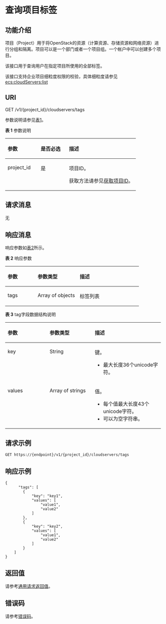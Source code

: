# 查询项目标签<a name="ZH-CN_TOPIC_0167811966"></a>

## 功能介绍<a name="zh-cn_topic_0102606094_section192222559445"></a>

项目（Project）用于将OpenStack的资源（计算资源、存储资源和网络资源）进行分组和隔离。项目可以是一个部门或者一个项目组。一个帐户中可以创建多个项目。

该接口用于查询用户在指定项目所使用的全部标签。

该接口支持企业项目细粒度权限的校验，具体细粒度请参见  [ecs:cloudServers:list](标签管理（API授权）.md)

## URI<a name="zh-cn_topic_0102606094_section222245513448"></a>

GET /v1/\{project\_id\}/cloudservers/tags

参数说明请参见[表1](#table1169019216279)。

**表 1**  参数说明

<a name="table1169019216279"></a>
<table><thead align="left"><tr id="row5690112102720"><th class="cellrowborder" valign="top" width="25.302530253025303%" id="mcps1.2.4.1.1"><p id="p19318191414273"><a name="p19318191414273"></a><a name="p19318191414273"></a>参数</p>
</th>
<th class="cellrowborder" valign="top" width="21.732173217321733%" id="mcps1.2.4.1.2"><p id="p13185140278"><a name="p13185140278"></a><a name="p13185140278"></a>是否必选</p>
</th>
<th class="cellrowborder" valign="top" width="52.96529652965296%" id="mcps1.2.4.1.3"><p id="p5318121411273"><a name="p5318121411273"></a><a name="p5318121411273"></a>描述</p>
</th>
</tr>
</thead>
<tbody><tr id="row1769010217277"><td class="cellrowborder" valign="top" width="25.302530253025303%" headers="mcps1.2.4.1.1 "><p id="p5318131452713"><a name="p5318131452713"></a><a name="p5318131452713"></a>project_id</p>
</td>
<td class="cellrowborder" valign="top" width="21.732173217321733%" headers="mcps1.2.4.1.2 "><p id="p17318814142720"><a name="p17318814142720"></a><a name="p17318814142720"></a>是</p>
</td>
<td class="cellrowborder" valign="top" width="52.96529652965296%" headers="mcps1.2.4.1.3 "><p id="p1031811142271"><a name="p1031811142271"></a><a name="p1031811142271"></a>项目ID。</p>
<p id="p12318121416278"><a name="p12318121416278"></a><a name="p12318121416278"></a>获取方法请参见<a href="获取项目ID.md">获取项目ID</a>。</p>
</td>
</tr>
</tbody>
</table>

## 请求消息<a name="zh-cn_topic_0102606094_section625475584419"></a>

无

## 响应消息<a name="zh-cn_topic_0102606094_section1825415515447"></a>

响应参数如[表2](#table14618153352714)所示。

**表 2**  响应参数

<a name="table14618153352714"></a>
<table><thead align="left"><tr id="row2618133332719"><th class="cellrowborder" valign="top" width="22.422242224222423%" id="mcps1.2.4.1.1"><p id="p150940182718"><a name="p150940182718"></a><a name="p150940182718"></a>参数</p>
</th>
<th class="cellrowborder" valign="top" width="31.48314831483148%" id="mcps1.2.4.1.2"><p id="p350840122718"><a name="p350840122718"></a><a name="p350840122718"></a>参数类型</p>
</th>
<th class="cellrowborder" valign="top" width="46.09460946094609%" id="mcps1.2.4.1.3"><p id="p10508403271"><a name="p10508403271"></a><a name="p10508403271"></a>描述</p>
</th>
</tr>
</thead>
<tbody><tr id="row136181633202712"><td class="cellrowborder" valign="top" width="22.422242224222423%" headers="mcps1.2.4.1.1 "><p id="p1501040202719"><a name="p1501040202719"></a><a name="p1501040202719"></a>tags</p>
</td>
<td class="cellrowborder" valign="top" width="31.48314831483148%" headers="mcps1.2.4.1.2 "><p id="p550124018279"><a name="p550124018279"></a><a name="p550124018279"></a>Array of objects</p>
</td>
<td class="cellrowborder" valign="top" width="46.09460946094609%" headers="mcps1.2.4.1.3 "><p id="p17509403273"><a name="p17509403273"></a><a name="p17509403273"></a>标签列表</p>
</td>
</tr>
</tbody>
</table>

**表 3**  tag字段数据结构说明

<a name="zh-cn_topic_0102606094_table207611141174713"></a>
<table><thead align="left"><tr id="zh-cn_topic_0102606094_row157616415478"><th class="cellrowborder" valign="top" width="27%" id="mcps1.2.4.1.1"><p id="zh-cn_topic_0102606094_p1990563433715"><a name="zh-cn_topic_0102606094_p1990563433715"></a><a name="zh-cn_topic_0102606094_p1990563433715"></a>参数</p>
</th>
<th class="cellrowborder" valign="top" width="28.999999999999996%" id="mcps1.2.4.1.2"><p id="zh-cn_topic_0102606094_p11905734183715"><a name="zh-cn_topic_0102606094_p11905734183715"></a><a name="zh-cn_topic_0102606094_p11905734183715"></a>参数类型</p>
</th>
<th class="cellrowborder" valign="top" width="44%" id="mcps1.2.4.1.3"><p id="zh-cn_topic_0102606094_p169051234153715"><a name="zh-cn_topic_0102606094_p169051234153715"></a><a name="zh-cn_topic_0102606094_p169051234153715"></a>描述</p>
</th>
</tr>
</thead>
<tbody><tr id="zh-cn_topic_0102606094_row1476124114474"><td class="cellrowborder" valign="top" width="27%" headers="mcps1.2.4.1.1 "><p id="zh-cn_topic_0102606094_p1048131744810"><a name="zh-cn_topic_0102606094_p1048131744810"></a><a name="zh-cn_topic_0102606094_p1048131744810"></a>key</p>
</td>
<td class="cellrowborder" valign="top" width="28.999999999999996%" headers="mcps1.2.4.1.2 "><p id="zh-cn_topic_0102606094_p5481171719487"><a name="zh-cn_topic_0102606094_p5481171719487"></a><a name="zh-cn_topic_0102606094_p5481171719487"></a>String</p>
</td>
<td class="cellrowborder" valign="top" width="44%" headers="mcps1.2.4.1.3 "><p id="zh-cn_topic_0102606094_p6894311152216"><a name="zh-cn_topic_0102606094_p6894311152216"></a><a name="zh-cn_topic_0102606094_p6894311152216"></a>键。</p>
<a name="zh-cn_topic_0102606094_ul16669204222215"></a><a name="zh-cn_topic_0102606094_ul16669204222215"></a><ul id="zh-cn_topic_0102606094_ul16669204222215"><li>最大长度36个unicode字符。</li></ul>
</td>
</tr>
<tr id="zh-cn_topic_0102606094_row4761184174717"><td class="cellrowborder" valign="top" width="27%" headers="mcps1.2.4.1.1 "><p id="zh-cn_topic_0102606094_p048151716488"><a name="zh-cn_topic_0102606094_p048151716488"></a><a name="zh-cn_topic_0102606094_p048151716488"></a>values</p>
</td>
<td class="cellrowborder" valign="top" width="28.999999999999996%" headers="mcps1.2.4.1.2 "><p id="zh-cn_topic_0102606094_p1156632102520"><a name="zh-cn_topic_0102606094_p1156632102520"></a><a name="zh-cn_topic_0102606094_p1156632102520"></a>Array of strings</p>
</td>
<td class="cellrowborder" valign="top" width="44%" headers="mcps1.2.4.1.3 "><p id="zh-cn_topic_0102606094_p1662531514220"><a name="zh-cn_topic_0102606094_p1662531514220"></a><a name="zh-cn_topic_0102606094_p1662531514220"></a>值。</p>
<a name="zh-cn_topic_0102606094_ul18894121619234"></a><a name="zh-cn_topic_0102606094_ul18894121619234"></a><ul id="zh-cn_topic_0102606094_ul18894121619234"><li>每个值最大长度43个unicode字符。</li><li>可以为空字符串。</li></ul>
</td>
</tr>
</tbody>
</table>

## 请求示例<a name="zh-cn_topic_0102606094_section73711311115217"></a>

```
GET https://{endpoint}/v1/{project_id}/cloudservers/tags
```

## 响应示例<a name="section1828712235221"></a>

```
{
      "tags": [
        {
            "key": "key1",
            "values": [
                "value1",
                "value2"
            ]
        },
        {
            "key": "key2",
            "values": [
                "value1",
                "value2"
            ]
        }
    ]
}
```

## 返回值<a name="zh-cn_topic_0102606094_zh-cn_topic_0092803065_zh-cn_topic_0020212692_section22960139"></a>

请参考[通用请求返回值](通用请求返回值.md)。

## 错误码<a name="zh-cn_topic_0102606094_zh-cn_topic_0092803065_zh-cn_topic_0067161469_zh-cn_topic_0057973179_section23611955"></a>

请参考[错误码](错误码.md)。

